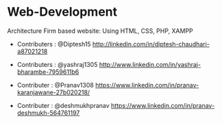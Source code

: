 # Web-Development
Architecture Firm based website: Using HTML, CSS, PHP, XAMPP

- Contributers : @Diptesh15 http://linkedin.com/in/diptesh-chaudhari-a87021218

- Contributers : @yashraj1305 http://www.linkedin.com/in/yashraj-bharambe-7959611b6

- Contributer : @Pranav1308 https://www.linkedin.com/in/pranav-karanjawane-27b020218/

- Contributer : @deshmukhpranav https://www.linkedin.com/in/pranav-deshmukh-564761197
